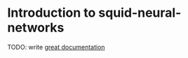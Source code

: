 # Introduction to squid-neural-networks

TODO: write [great documentation](http://jacobian.org/writing/what-to-write/)
